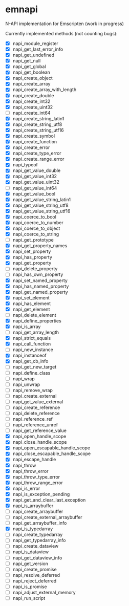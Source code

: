 # emnapi
N-API implementation for Emscripten (work in progress)

Currently implemented methods (not counting bugs):

 - [x] napi_module_register
 - [x] napi_get_last_error_info
 - [x] napi_get_undefined
 - [x] napi_get_null
 - [x] napi_get_global
 - [x] napi_get_boolean
 - [x] napi_create_object
 - [x] napi_create_array
 - [x] napi_create_array_with_length
 - [x] napi_create_double
 - [x] napi_create_int32
 - [x] napi_create_uint32
 - [ ] napi_create_int64
 - [x] napi_create_string_latin1
 - [x] napi_create_string_utf8
 - [x] napi_create_string_utf16
 - [x] napi_create_symbol
 - [x] napi_create_function
 - [x] napi_create_error
 - [x] napi_create_type_error
 - [x] napi_create_range_error
 - [x] napi_typeof
 - [x] napi_get_value_double
 - [x] napi_get_value_int32
 - [x] napi_get_value_uint32
 - [ ] napi_get_value_int64
 - [x] napi_get_value_bool
 - [x] napi_get_value_string_latin1
 - [x] napi_get_value_string_utf8
 - [x] napi_get_value_string_utf16
 - [x] napi_coerce_to_bool
 - [x] napi_coerce_to_number
 - [x] napi_coerce_to_object
 - [x] napi_coerce_to_string
 - [ ] napi_get_prototype
 - [x] napi_get_property_names
 - [x] napi_set_property
 - [x] napi_has_property
 - [x] napi_get_property
 - [ ] napi_delete_property
 - [ ] napi_has_own_property
 - [x] napi_set_named_property
 - [x] napi_has_named_property
 - [x] napi_get_named_property
 - [x] napi_set_element
 - [x] napi_has_element
 - [x] napi_get_element
 - [ ] napi_delete_element
 - [x] napi_define_properties
 - [x] napi_is_array
 - [ ] napi_get_array_length
 - [x] napi_strict_equals
 - [x] napi_call_function
 - [ ] napi_new_instance
 - [x] napi_instanceof
 - [x] napi_get_cb_info
 - [ ] napi_get_new_target
 - [ ] napi_define_class
 - [ ] napi_wrap
 - [ ] napi_unwrap
 - [ ] napi_remove_wrap
 - [ ] napi_create_external
 - [ ] napi_get_value_external
 - [ ] napi_create_reference
 - [ ] napi_delete_reference
 - [ ] napi_reference_ref
 - [ ] napi_reference_unref
 - [ ] napi_get_reference_value
 - [x] napi_open_handle_scope
 - [x] napi_close_handle_scope
 - [x] napi_open_escapable_handle_scope
 - [x] napi_close_escapable_handle_scope
 - [x] napi_escape_handle
 - [x] napi_throw
 - [x] napi_throw_error
 - [x] napi_throw_type_error
 - [x] napi_throw_range_error
 - [x] napi_is_error
 - [x] napi_is_exception_pending
 - [x] napi_get_and_clear_last_exception
 - [x] napi_is_arraybuffer
 - [ ] napi_create_arraybuffer
 - [ ] napi_create_external_arraybuffer
 - [ ] napi_get_arraybuffer_info
 - [x] napi_is_typedarray
 - [ ] napi_create_typedarray
 - [ ] napi_get_typedarray_info
 - [ ] napi_create_dataview
 - [ ] napi_is_dataview
 - [ ] napi_get_dataview_info
 - [ ] napi_get_version
 - [ ] napi_create_promise
 - [ ] napi_resolve_deferred
 - [ ] napi_reject_deferred
 - [ ] napi_is_promise
 - [ ] napi_adjust_external_memory
 - [ ] napi_run_script
